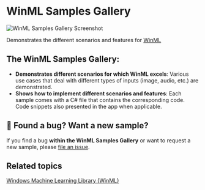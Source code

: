 ﻿# WinML Samples Gallery

![WinML Samples Gallery Screenshot](README_Images/WinMLSamplesGalleryLandin.PNG)

Demonstrates the different scenarios and features for [WinML](https://docs.microsoft.com/en-us/windows/ai/windows-ml/)

## The WinML Samples Gallery:

- **Demonstrates different scenarios for which WinML excels**: Various use cases that deal with different types of inputs (image, audio, etc.) are demonstrated.
- **Shows how to implement different scenarios and features**: Each sample comes with a C# file that contains the corresponding code. Code snippets also presented in the app when applicable.

## 🐞 Found a bug? Want a new sample?

If you find a bug **within the WinML Samples Gallery** or want to request a new sample, please [file an issue](https://github.com/microsoft/Windows-Machine-Learning/issues/new).

## Related topics

[Windows Machine Learning Library (WinML)](https://docs.microsoft.com/en-us/windows/ai/windows-ml/)
